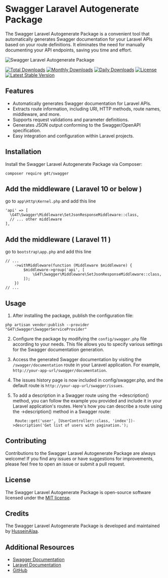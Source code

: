 # Swagger Laravel Autogenerate Package

The Swagger Laravel Autogenerate Package is a convenient tool that automatically generates Swagger documentation for your Laravel APIs based on your route definitions. It eliminates the need for manually documenting your API endpoints, saving you time and effort.



![Swagger Laravel Autogenerate Package](https://www.scottbrady91.com/img/logos/swagger-banner.png)


[![Total Downloads](http://poser.pugx.org/g4t/swagger/downloads)](https://packagist.org/packages/g4t/swagger)
[![Monthly Downloads](http://poser.pugx.org/g4t/swagger/d/monthly)](https://packagist.org/packages/g4t/swagger)
[![Daily Downloads](http://poser.pugx.org/g4t/swagger/d/daily)](https://packagist.org/packages/g4t/swagger)
[![License](http://poser.pugx.org/g4t/swagger/license)](https://packagist.org/packages/g4t/swagger)
[![Latest Stable Version](http://poser.pugx.org/g4t/swagger/v)](https://packagist.org/packages/g4t/swagger)


## Features

- Automatically generates Swagger documentation for Laravel APIs.
- Extracts route information, including URI, HTTP methods, route names, middleware, and more.
- Supports request validations and parameter definitions.
- Generates JSON output conforming to the Swagger/OpenAPI specification.
- Easy integration and configuration within Laravel projects.


## Installation

Install the Swagger Laravel Autogenerate Package via Composer:

```
composer require g4t/swagger
```

## Add the middleware ( Laravel 10 or below )
go to `app\Http\Kernel.php` and add this line

```
'api' => [
  \G4T\Swagger\Middleware\SetJsonResponseMiddleware::class,
  // ... other middleware
],
```

## Add the middleware ( Laravel 11 )
go to `bootstrap\app.php` and add this line
```
// ...
    ->withMiddleware(function (Middleware $middleware) {
        $middleware->group('api', [
            \G4T\Swagger\Middleware\SetJsonResponseMiddleware::class,
        ]);
    })
// ...
```
## Usage

1. After installing the package, publish the configuration file:
```
php artisan vendor:publish --provider "G4T\Swagger\SwaggerServiceProvider"
```

2. Configure the package by modifying the `config/swagger.php` file according to your needs. This file allows you to specify various settings for the Swagger documentation generation.

3. Access the generated Swagger documentation by visiting the `/swagger/documentation` route in your Laravel application. For example, `http://your-app-url/swagger/documentation`.

4. The issues history page is now included in config/swagger.php, and the default route is `http://your-app-url/swagger/issues`.

5. To add a description in a Swagger route using the ->description() method, you can follow the example you provided and include it in your Laravel application's routes.
   Here's how you can describe a route using the ->description() method in a Swagger route:
   ```
    Route::get('user', [UserController::class, 'index'])->description('Get list of users with pagination.');
   ```

 

## Contributing

Contributions to the Swagger Laravel Autogenerate Package are always welcome! If you find any issues or have suggestions for improvements, please feel free to open an issue or submit a pull request.


## License

The Swagger Laravel Autogenerate Package is open-source software licensed under the [MIT license](LICENSE.md).

## Credits

The Swagger Laravel Autogenerate Package is developed and maintained by [HusseinAlaa](https://www.linkedin.com/in/hussein4alaa/).

## Additional Resources

- [Swagger Documentation](https://swagger.io/docs/)
- [Laravel Documentation](https://laravel.com/docs)
- [GitHub](https://github.com/hussein4alaa/laravel-g4t-swagger-auto-generate)

